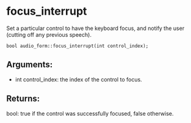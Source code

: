 # focus_interrupt
Set a particular control to have the keyboard focus, and notify the user (cutting off any previous speech).

`bool audio_form::focus_interrupt(int control_index);`

## Arguments:
* int control_index: the index of the control to focus.

## Returns:
bool: true if the control was successfully focused, false otherwise.
